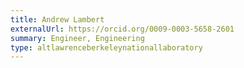 ```yaml
---
title: Andrew Lambert
externalUrl: https://orcid.org/0009-0003-5658-2601
summary: Engineer, Engineering
type: altlawrenceberkeleynationallaboratory
---
```

